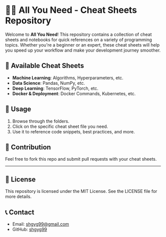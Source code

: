 # 🧑‍💻 All You Need - Cheat Sheets Repository

Welcome to **All You Need**! This repository contains a collection of cheat sheets and notebooks for quick references on a variety of programming topics. Whether you're a beginner or an expert, these cheat sheets will help you speed up your workflow and make your development journey smoother.

## 📂 Available Cheat Sheets

- **Machine Learning**: Algorithms, Hyperparameters, etc.
- **Data Science**: Pandas, NumPy, etc.
- **Deep Learning**: TensorFlow, PyTorch, etc.
- **Docker & Deployment**: Docker Commands, Kubernetes, etc.

## 🚀 Usage

1. Browse through the folders.
2. Click on the specific cheat sheet file you need.
3. Use it to reference code snippets, best practices, and more.

## 🤝 Contribution

Feel free to fork this repo and submit pull requests with your cheat sheets.

---

## 📜 License

This repository is licensed under the MIT License. See the LICENSE file for more details.

## 📞 Contact

- Email: [shgyg99@gmail.com](mailto:shgyg99@gmail.com)
- GitHub: [shgyg99](https://github.com/shgyg99)
